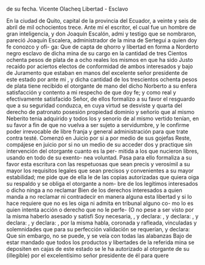 de su fecha. Vicente Olacheq
Libertad - Esclavo

En la ciudad de Quito, capital de la provincia del Ecuador, a veinte y seis de abril de mil ochocientos trece. Ante mí el escritor, el cual fue un hombre de gran inteligencia, y don Joaquín Escalón, admi
y testigo que se nombraron, pareció Joaquín Escalera, administrador de la mina de Sertegui a quien doy fe conozco y ofi- ga: Que de capta de qhorro y libertad en forma a Norderto negro esclavo de dicha mina de su cargo en la cantidad de tres
Cientos ochenta pesos de plata de a ocho reales los mismos en que ha sido Justo recaído por aciertos electos de conformidad de ambos interesados y bajo de Juramento que estaban en manos del excelente señor presidente de este estado por
ante mi , y dicha cantidad de los trescientos ochenta pesos de plata tiene recibido el otorgante de mano del dicho Norberto a su enfera satisfacción y contento a mi respecho de que doy fe; y como real y efectivamente satisfacido
Señor, de ellos formalizo a su favor el resguardo que a su seguridad conduzca, en cuya virtud se desviste y quarta del derecho de patronato posesión propiedad dominio y señorío que al mismo Neberito tenia adquirido y todos los
y senorío de al mismo vertido tenían, en su favor a fin de que no vuelva a ser sujeto a servidumbre, y le confirme poder irrevocable de libre franja y general administración para que trate contra testé. Comenzó en Juicio por si a por medio de sus gojefas
Reste, compájese en juicio por si no un medio de su acceder dos y practique sin intervención del otorgante cuanto es la per- mitida a los que nucieron libres, usando en todo de su exento- nea voluntad. Pasa para ello formaliza a su favor esta escritura con las respetuosas que sean precis y verosímil a su mayor
los requisitos legales que sean precisos y convenientes a su mayor estabilidad; me pide que de ella le de las copias autorizadas que quiera oiga su respaldo y se obliga el otorgante a nom- bre de los legítimos interesados o dicho ninga a no reclamar
Bien de los derechos interesados a quien manda a no reclamar ni contradecir en manera alguna esta libertad y si lo hace requiere que no es les oiga ni admita en tribunal alguno co- mo lo es quien intenta acción o derecho que no le perfe- (O no pese a ser visto por la misma haberlo asesado y satisfi
Soy necesaria, , y declara: , y declara: , y declara: , y declara: , por la misma habla, coronada y rafleada, vinculadas y solemnidades que para su perfección validación se requerían, y declara: Que sin embargo, no se puede, y se veía con todas las alabanzas
Bajo de estar mandado que todos los productos y libertades de la referida mina se depositen en cajas de este estado se le ha autorizado al otorgante de su (illegible) por el excelentísimo señor presidente de él para quere